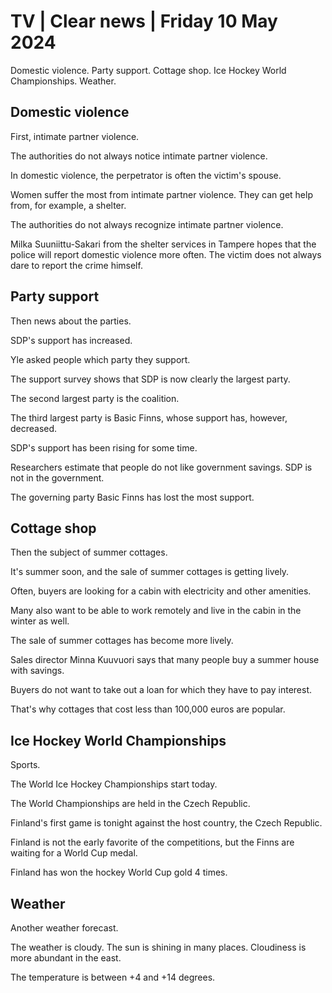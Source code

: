 # TV \| Clear news \| Friday 10 May 2024

Domestic violence. Party support. Cottage shop. Ice Hockey World Championships. Weather.

## Domestic violence

First, intimate partner violence.

The authorities do not always notice intimate partner violence.

In domestic violence, the perpetrator is often the victim's spouse.

Women suffer the most from intimate partner violence. They can get help from, for example, a shelter.

The authorities do not always recognize intimate partner violence.

Milka Suuniittu-Sakari from the shelter services in Tampere hopes that the police will report domestic violence more often. The victim does not always dare to report the crime himself.

## Party support

Then news about the parties.

SDP's support has increased.

Yle asked people which party they support.

The support survey shows that SDP is now clearly the largest party.

The second largest party is the coalition.

The third largest party is Basic Finns, whose support has, however, decreased.

SDP's support has been rising for some time.

Researchers estimate that people do not like government savings. SDP is not in the government.

The governing party Basic Finns has lost the most support.

## Cottage shop

Then the subject of summer cottages.

It's summer soon, and the sale of summer cottages is getting lively.

Often, buyers are looking for a cabin with electricity and other amenities.

Many also want to be able to work remotely and live in the cabin in the winter as well.

The sale of summer cottages has become more lively.

Sales director Minna Kuuvuori says that many people buy a summer house with savings.

Buyers do not want to take out a loan for which they have to pay interest.

That's why cottages that cost less than 100,000 euros are popular.

## Ice Hockey World Championships

Sports.

The World Ice Hockey Championships start today.

The World Championships are held in the Czech Republic.

Finland's first game is tonight against the host country, the Czech Republic.

Finland is not the early favorite of the competitions, but the Finns are waiting for a World Cup medal.

Finland has won the hockey World Cup gold 4 times.

## Weather

Another weather forecast.

The weather is cloudy. The sun is shining in many places. Cloudiness is more abundant in the east.

The temperature is between +4 and +14 degrees.

